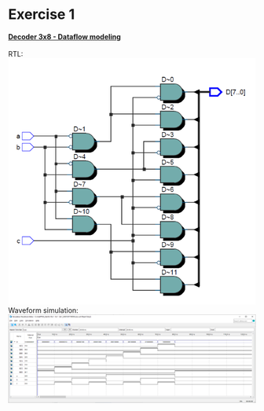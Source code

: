 # Exercise 1

#### <ins>Decoder 3x8 - Dataflow modeling</ins>
RTL:
![alt text](https://github.com/pawelgates/Verilog-Projects/blob/main/Exercise%201/pics/decoder3_8%20-%20DF%20RTL.png)
Waveform simulation:
![alt text](https://github.com/pawelgates/Verilog-Projects/blob/main/Exercise%201/pics/Waveform%20decoder3_8%20DF.png)
